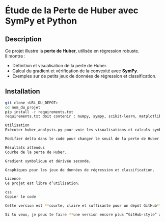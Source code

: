 # Étude de la Perte de Huber avec SymPy et Python

## Description
Ce projet illustre la **perte de Huber**, utilisée en régression robuste.  
Il montre :

- Définition et visualisation de la perte de Huber.
- Calcul du gradient et vérification de la convexité avec **SymPy**.
- Exemples sur de petits jeux de données de régression et classification.

## Installation
```bash
git clone <URL_DU_DEPOT>
cd nom_du_projet
pip install -r requirements.txt
requirements.txt doit contenir : numpy, sympy, scikit-learn, matplotlib.

Utilisation
Exécuter huber_analysis.py pour voir les visualisations et calculs symboliques.

Modifier delta dans le code pour changer le seuil de la perte de Huber.

Résultats attendus
Courbe de la perte de Huber.

Gradient symbolique et dérivée seconde.

Graphiques pour les jeux de données de régression et classification.

Licence
Ce projet est libre d’utilisation.

css
Copier le code

Cette version est **courte, claire et suffisante pour un dépôt GitHub**, sans surcharger le lecteur avec tout le code ni les équations détaillées.  

Si tu veux, je peux te faire **une version encore plus “GitHub-style” avec badges, screenshot et instructions rapides** pour rendre le README plus attractif. Veux‑tu que je fasse ça ?